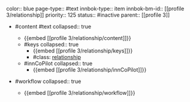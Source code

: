 color:: blue
page-type:: #text
innbok-type:: item
innbok-bm-id:: [[profile 3/relationship]]
priority:: 125
status:: #inactive
parent:: [[profile 3]]

- #content #text
  collapsed:: true
	- {{embed [[profile 3/relationship/content]]}}
  - #keys
    collapsed:: true
	  - {{embed [[profile 3/relationship/keys]]}}
	  - #class: [relationship](https://go.innbok.com/#/page/innBoK%2Fclass%2Frelationship)
  - #innCoPilot
    collapsed:: true
	  - {{embed [[profile 3/relationship/innCoPilot]]}}

- #workflow
  collapsed:: true
	- {{embed [[profile 3/relationship/workflow]]}}

